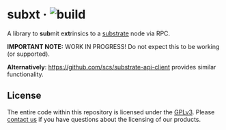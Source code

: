 # subxt &middot; ![build](https://github.com/parity-tech/substrate-subxt/workflows/Rust/badge.svg)

A library to **sub**mit e**xt**rinsics to a [substrate](https://github.com/paritytech/substrate) node via RPC.

**IMPORTANT NOTE:** WORK IN PROGRESS! Do not expect this to be working (or supported).

**Alternatively**: https://github.com/scs/substrate-api-client provides similar functionality.

## License

The entire code within this repository is licensed under the [GPLv3](LICENSE). Please [contact us](https://www.parity.io/contact/) if you have questions about the licensing of our products.
